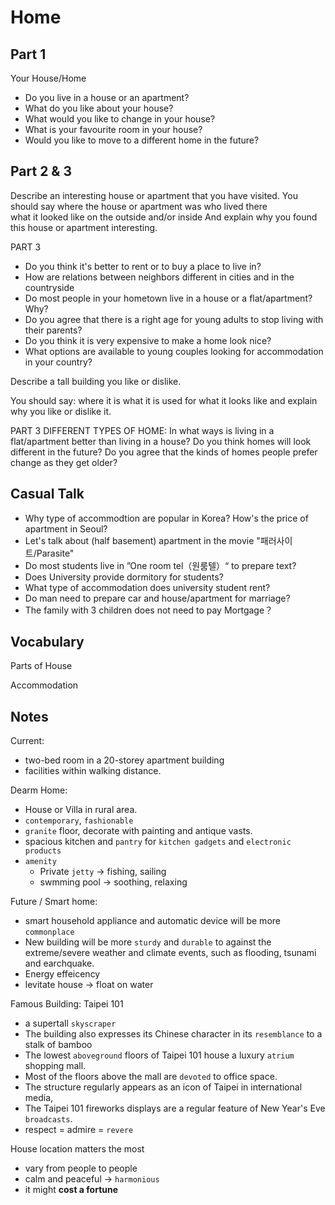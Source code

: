 # Home

## Part 1

Your House/Home

* Do you live in a house or an apartment?
* What do you like about your house?
* What would you like to change in your house?
* What is your favourite room in your house?
* Would you like to move to a different home in the future?

## Part 2 & 3

Describe an interesting house or apartment that you have visited. You should say where the house or apartment was who lived there  
what it looked like on the outside and/or inside And explain why you found this house or apartment interesting.

PART 3

* Do you think it's better to rent or to buy a place to live in?
* How are relations between neighbors different in cities and in the countryside
* Do most people in your hometown live in a house or a flat/apartment? Why?
* Do you agree that there is a right age for young adults to stop living with their parents?
* Do you think it is very expensive to make a home look nice?
* What options are available to young couples looking for accommodation in your country?

Describe a tall building you like or dislike.

You should say: where it is what it is used for what it looks like and explain why you like or dislike it.

PART 3 DIFFERENT TYPES OF HOME: In what ways is living in a flat/apartment better than living in a house? Do you think homes will look different in the future? Do you agree that the kinds of homes people prefer change as they get older?

## Casual Talk

* Why type of accommodtion are popular in Korea? How's the price of apartment in Seoul?
* Let's talk about \(half basement\) apartment in the movie "패러사이트/Parasite"
* Do most students live in ”One room tel（원룸텔）“ to prepare text?
* Does University provide dormitory for students?
* What type of accommodation does university student rent?
* Do man need to prepare car and house/apartment for marriage?
* The family with 3 children does not need to pay Mortgage？

## Vocabulary

Parts of House

Accommodation

## Notes

Current:

* two-bed room in a 20-storey apartment building 
* facilities within walking distance.

Dearm Home:

* House or Villa in rural area.
* `contemporary`, `fashionable`
* `granite` floor, decorate with painting and antique vasts.
* spacious kitchen and `pantry` for `kitchen gadgets` and `electronic products`
* `amenity`
  * Private `jetty` -&gt; fishing, sailing
  * swmming pool -&gt; soothing, relaxing

Future / Smart home:

* smart household appliance and automatic device will be more `commonplace`
* New building will be more `sturdy` and `durable` to against the extreme/severe weather and climate events, such as flooding, tsunami and earchquake.
* Energy effeicency
* levitate house -&gt; float on water

Famous Building: Taipei 101

* a supertall `skyscraper`
* The building also expresses its Chinese character in its `resemblance` to a stalk of bamboo
* The lowest `aboveground` floors of Taipei 101 house a luxury `atrium` shopping mall. 
* Most of the floors above the mall are `devoted` to office space.
* The structure regularly appears as an icon of Taipei in international media, 
* The Taipei 101 fireworks displays are a regular feature of New Year's Eve `broadcasts`.
* respect = admire = `revere` 

House location matters the most

* vary from people to people
* calm and peaceful -&gt; `harmonious`
* it might **cost a fortune**

